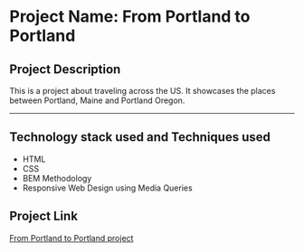 # Project Name: From Portland to Portland

## Project Description

This is a project about traveling across the US. It showcases the places between Portland, Maine and Portland Oregon.

---

## Technology stack used and Techniques used

- HTML
- CSS
- BEM Methodology
- Responsive Web Design using Media Queries

## Project Link

[From Portland to Portland project](https://darkarnold.github.io/web_project_3/)
